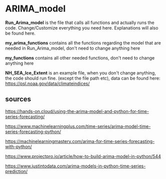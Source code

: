 # ARIMA_model
**Run_Arima_model**       is the file that calls all functions and actually runs the code. Change/Customize everything you need here. Explanations will also be found here.

**my_arima_functions**   contains all the functions regarding the model that are needed in Run_Arima_model, don't need to change anything here

**my_functions**          contains all other needed functions, don't need to change anything here

**NH_SEA_Ice_Extent**     is an example file, when you don't change anything, the code should run fine. (except the file path etc), data can be found here: https://psl.noaa.gov/data/climateindices/

## sources

https://hands-on.cloud/using-the-arima-model-and-python-for-time-series-forecasting/

https://www.machinelearningplus.com/time-series/arima-model-time-series-forecasting-python/

https://machinelearningmastery.com/arima-for-time-series-forecasting-with-python/

https://www.projectpro.io/article/how-to-build-arima-model-in-python/544

https://www.justintodata.com/arima-models-in-python-time-series-prediction/
